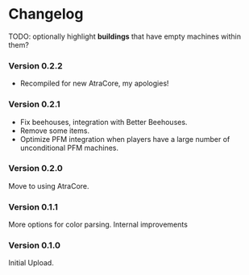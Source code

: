 ﻿Changelog
===========

TODO: optionally highlight **buildings** that have empty machines within them?

### Version 0.2.2
* Recompiled for new AtraCore, my apologies!

### Version 0.2.1
* Fix beehouses, integration with Better Beehouses.
* Remove some items.
* Optimize PFM integration when players have a large number of unconditional PFM machines.

### Version 0.2.0

Move to using AtraCore.

### Version 0.1.1

More options for color parsing. Internal improvements

### Version 0.1.0

Initial Upload.